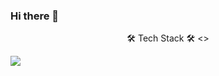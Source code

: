 ### Hi there 👋

<!--
**rlagudals95/rlagudals95** is a ✨ _special_ ✨ repository because its `README.md` (this file) appears on your GitHub profile.

Here are some ideas to get you started:

- 🔭 I’m currently working on ...
- 🌱 I’m currently learning ...
- 👯 I’m looking to collaborate on ...
- 🤔 I’m looking for help with ...
- 💬 Ask me about ...
- 📫 How to reach me: ...
- 😄 Pronouns: ...
- ⚡ Fun fact: ...
-->

<p align="center"> 🛠 Tech Stack 🛠 <>
  
<a href="https://velog.io/@colorful-stars" target="_blank"><img src="https://img.shields.io/badge/Velog-20c997?style=flat-square&logo=Vimeo&logoColor=white"/></a>
